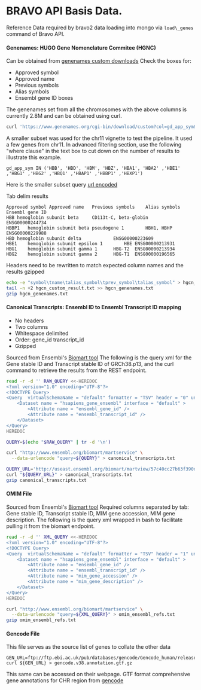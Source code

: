# BRAVO API Basis Data.

Reference Data required by bravo2 data loading into mongo via `load\_genes` command of Bravo API.

#### Genenames: HUGO Gene Nomenclature Commitee (HGNC)
Can be obtained from [genenames custom downloads](https://www.genenames.org/download/custom/)
Check the boxes for:
- Approved symbol
- Approved name
- Previous symbols
- Alias symbols
- Ensembl gene ID boxes

The genenames set from all the chromosomes with the above columns is currently 2.8M
 and can be obtained using curl.
```sh
curl 'https://www.genenames.org/cgi-bin/download/custom?col=gd_app_sym&col=gd_app_name&col=gd_prev_sym&col=gd_aliases&col=gd_pub_ensembl_id&status=Approved&order_by=gd_app_sym_sort&format=text&submit=submit' > hgcn_custom_results.txt
```

A smaller subset was used for the chr11 vignette to test the pipeline.
It used a few genes from chr11.
In advanced filtering section, use the following "where clause" in the text box to cut down on the number of results to illustrate this example.
```
gd_app_sym IN ('HBB', 'HBD', 'HBM', 'HBZ', 'HBA1', 'HBA2' ,'HBE1' ,'HBG1' ,'HBG2' ,'HBQ1' ,'HBAP1' ,'HBBP1' ,'HBXP1')
```
Here is the smaller subset query [url encoded](https://www.genenames.org/cgi-bin/download/custom?col=gd_app_sym&col=gd_app_name&col=gd_prev_sym&col=gd_aliases&col=gd_pub_ensembl_id&status=Approved&order_by=gd_app_sym_sort&format=text&where=gd_app_sym%20IN%20(%27HBB%27,%20%27HBD%27,%20%27HBM%27,%20%27HBZ%27,%20%27HBA1%27,%20%27HBA2%27%20,%27HBE1%27%20,%27HBG1%27%20,%27HBG2%27%20,%27HBQ1%27%20,%27HBAP1%27%20,%27HBBP1%27%20,%27HBXP1%27)&submit=submit)

Tab delim results
```tab
Approved symbol	Approved name	Previous symbols	Alias symbols	Ensembl gene ID
HBB	hemoglobin subunit beta		CD113t-C, beta-globin	ENSG00000244734
HBBP1	hemoglobin subunit beta pseudogene 1		HBH1, HBHP	ENSG00000229988
HBD	hemoglobin subunit delta			ENSG00000223609
HBE1	hemoglobin subunit epsilon 1		HBE	ENSG00000213931
HBG1	hemoglobin subunit gamma 1		HBG-T2	ENSG00000213934
HBG2	hemoglobin subunit gamma 2		HBG-T1	ENSG00000196565
```

Headers need to be rewritten to match expected column names and the results gzipped
```sh
echo -e "symbol\tname\talias_symbol\tprev_symbol\talias_symbol" > hgcn_genenames.txt
tail -n +2 hgcn_custom_result.txt >> hgcn_genenames.txt
gzip hgcn_genenames.txt
```

#### Canonical Transcripts: Ensembl ID to Ensembl Transcript ID mapping
- No headers
- Two columns
- Whitespace delimited
- Order: gene\_id transcript\_id
- Gzipped

Sourced from Ensembl's [Biomart tool](https://www.ensembl.org/info/data/biomart/)
The following is the query xml for the Gene stable ID and Transcript stable ID of GRCh38.p13,
and the curl command to retrieve the results from the REST endpoint.
```sh
read -r -d '' RAW_QUERY <<-HEREDOC 
<?xml version="1.0" encoding="UTF-8"?>
<!DOCTYPE Query>
<Query  virtualSchemaName = "default" formatter = "TSV" header = "0" uniqueRows = "0" count = "" datasetConfigVersion = "0.6" >
	<Dataset name = "hsapiens_gene_ensembl" interface = "default" >
		<Attribute name = "ensembl_gene_id" />
		<Attribute name = "ensembl_transcript_id" />
	</Dataset>
</Query>
HEREDOC

QUERY=$(echo "$RAW_QUERY" | tr -d '\n')

curl "http://www.ensembl.org/biomart/martservice" \
  --data-urlencode "query=${QUERY}" > canonical_transcripts.txt

QUERY_URL='http://useast.ensembl.org/biomart/martview/57c40cc27b63f390d259d9fd4894919f?VIRTUALSCHEMANAME=default&ATTRIBUTES=hsapiens_gene_ensembl.default.feature_page.ensembl_gene_id|hsapiens_gene_ensembl.default.feature_page.ensembl_transcript_id&FILTERS=&VISIBLEPANEL=attributepanel'
curl "${QUERY_URL}" > canonical_transcripts.txt
gzip canonical_transcripts.txt
```

#### OMIM File
Sourced from Ensembl's [Biomart tool](https://www.ensembl.org/info/data/biomart/)
Required columns separated by tab: Gene stable ID, Transcript stable ID, MIM gene accession, MIM gene description.
The following is the query xml wrapped in bash to facilitate pulling it from the biomart endpoint.

```sh
read -r -d '' XML_QUERY <<-HEREDOC 
<?xml version="1.0" encoding="UTF-8"?>
<!DOCTYPE Query>
<Query  virtualSchemaName = "default" formatter = "TSV" header = "1" uniqueRows = "0" count = "" datasetConfigVersion = "0.6" >
	<Dataset name = "hsapiens_gene_ensembl" interface = "default" >
		<Attribute name = "ensembl_gene_id" />
		<Attribute name = "ensembl_transcript_id" />
		<Attribute name = "mim_gene_accession" />
		<Attribute name = "mim_gene_description" />
	</Dataset>
</Query>
HEREDOC

curl "http://www.ensembl.org/biomart/martservice" \
  --data-urlencode "query=${XML_QUERY}" > omim_ensembl_refs.txt
gzip omim_ensembl_refs.txt
```

#### Gencode File
This file serves as the source list of genes to collate the other data
```
GEN_URL=ftp://ftp.ebi.ac.uk/pub/databases/gencode/Gencode_human/release_38/gencode.v38.annotation.gtf.gz
curl ${GEN_URL} > gencode.v38.annotation.gtf.gz
```

This same can be accessed on their webpage.
GTF format comprehensive gene annotations for CHR region from [gencode](https://www.gencodegenes.org/human/)

